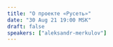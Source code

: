 ```yaml
---
title: "О проекте «Русеть»"
date: "30 Aug 21 19:00 MSK"
draft: false
speakers: ["aleksandr-merkulov"]
---
```

